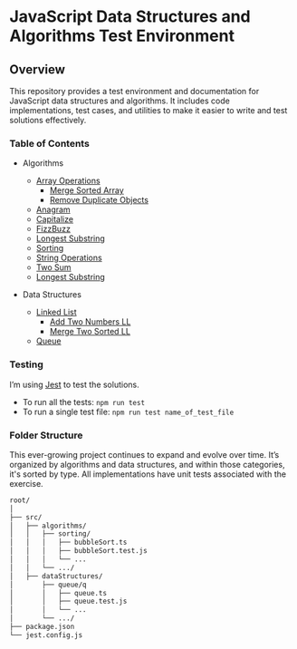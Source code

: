 # JavaScript Data Structures and Algorithms Test Environment

## Overview

This repository provides a test environment and documentation for JavaScript data structures and algorithms. It includes code implementations, test cases, and utilities to make it easier to write and test solutions effectively.

### Table of Contents

- Algorithms
  - [Array Operations](/src/algorithms/arraysOperations/)
    - [Merge Sorted Array](/src/algorithms/arraysOperations/mergeSortedArray/)
    - [Remove Duplicate Objects](/src/algorithms/arraysOperations/removeDuplicateObjects/)
  - [Anagram](/src/algorithms/anagram)
  - [Capitalize](/src/algorithms/capitalize/)
  - [FizzBuzz](/src/algorithms/fizzBuzz/)
  - [Longest Substring](/src/algorithms/longestSubstring)
  - [Sorting](/src/algorithms/sorting/)
  - [String Operations](/src/algorithms/stringOperations/)
  - [Two Sum](/src/algorithms/twoSum)
  - [Longest Substring](/src/algorithms/longestSubstring)

- Data Structures
  - [Linked List](/src/dataStructures/linkedList)
    - [Add Two Numbers LL](/src/dataStructures/linkedList/addTwoNumbers/)
    - [Merge Two Sorted LL](/src/dataStructures/linkedList//mergeTwoSortedLinkedLists/)
  - [Queue](/src/dataStructures/queue/)

### Testing

I’m using [Jest](https://jestjs.io/) to test the solutions.

- To run all the tests: `npm run test`
- To run a single test file: `npm run test name_of_test_file`

### Folder Structure

This ever-growing project continues to expand and evolve over time. It’s organized by algorithms and data structures, and within those categories, it's sorted by type. All implementations have unit tests associated with the exercise.

```bash
root/
│
├── src/
│   ├── algorithms/
│   │   ├── sorting/
│   │   │   ├── bubbleSort.ts
│   │   │   ├── bubbleSort.test.js
│   │   │   └── ...
│   │   └── .../
│   ├── dataStructures/
│       ├── queue/q
│       │   ├── queue.ts
│       │   ├── queue.test.js
│       │   └── ...
│       └── .../
├── package.json
└── jest.config.js
```